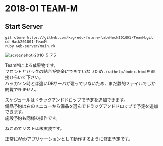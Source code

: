 # 2018-01 TEAM-M

## Start Server

```
git clone https://github.com/kcg-edu-future-lab/Hack201801-TeamM.git
cd Hack201801-TeamM
ruby web-server/main.rb
```

![screenshot-2018-5-7 5](https://user-images.githubusercontent.com/12947868/39707746-382fbbc8-5250-11e8-9025-06264ccff55c.png)

TeamMによる成果物です。  
フロントとバックの結合が完全にできていないため`./cathelp/index.html`を直接ひらいて下さい。  
ハッカソン時とは違いDBサーバが建っていないため、まだ静的ファイルでしか閲覧できません。

スケジュールはドラッグアンドドロップで予定を追加できます。  
備品予約は右のメニューから備品を選んでドラッグアンドドロップで予定を追加できます。  
施設予約も同様の操作です。

ねこのてリストは未実装です。

正常にWebアプリケーションとして動作するように修正予定です。
